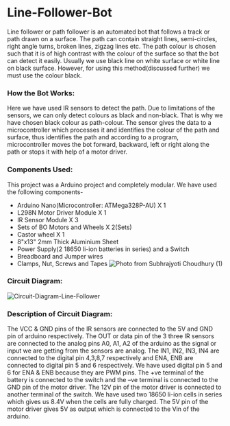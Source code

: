 # Line-Follower-Bot
Line follower or path follower is an automated bot that follows a track or path drawn on a surface. The path can contain straight lines, semi-circles, right angle turns, broken lines, zigzag lines etc. The path colour is chosen such that it is of high contrast with the colour of the surface so that the bot can detect it easily. Usually we use black line on white surface or white line on black surface. However, for using this method(discussed further) we must use the colour black.

### How the Bot Works:
Here we have used IR sensors to detect the path. Due to limitations of the sensors, we can only detect colours as black and non-black. That is why we have chosen black colour as path-colour. The sensor gives the data to a microcontroller which processes it and identifies the colour of the path and surface, thus identifies the path and according to a program, microcontroller moves the bot forward, backward, left or right along the path or stops it with help of a motor driver. 

### Components Used:
This project was a Arduino project and completely modular. We have used the following components- 
*	Arduino Nano(Microcontroller: ATMega328P-AU) X 1
*	L298N Motor Driver Module X 1
*	IR Sensor Module X 3
*	Sets of BO Motors and Wheels X 2(Sets)
*	Castor wheel X 1
* 8"x13" 2mm Thick Aluminium Sheet 
*	Power Supply(2 18650 li-ion batteries in series) and a Switch
*	Breadboard and Jumper wires
*	Clamps, Nut, Screws and Tapes
![Photo from Subhrajyoti Choudhury (1)](https://user-images.githubusercontent.com/71866529/96777856-7f1f8c80-1408-11eb-9560-ebb1bdf1c9e5.jpg)

### Circuit Diagram:
![Circuit-Diagram-Line-Follower](https://user-images.githubusercontent.com/71866529/96773096-acb50780-1401-11eb-9f47-f37b077aed42.jpg)

### Description of Circuit Diagram:
The VCC & GND pins of the IR sensors are connected to the 5V and GND pin of arduino respectively. The OUT or data pin of the 3 three IR sensors are connected to the analog pins A0, A1, A2 of the arduino as the signal or input we are getting from the sensors are analog. The IN1, IN2, IN3, IN4 are connected to the digital pin 4,3,8,7 respectively and ENA, ENB are connected to digital pin 5 and 6 respectively. We have used digital pin 5 and 6 for ENA & ENB because they are PWM pins. The +ve terminal of the battery is connected to the switch and the –ve terminal is connected to the GND pin of the motor driver. The 12V pin of the motor driver is connected to another terminal of the switch. We have used two 18650 li-ion cells in series which gives us 8.4V when the cells are fully charged. The 5V pin of the motor driver gives 5V as output which is connected to the Vin of the arduino. 
